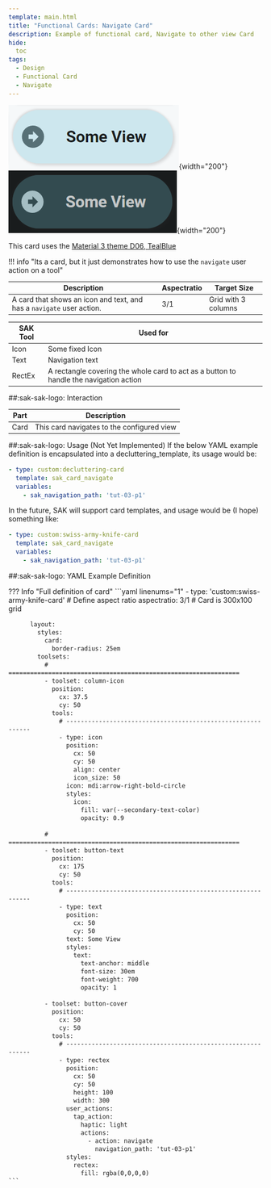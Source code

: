 ```yaml
---
template: main.html
title: "Functional Cards: Navigate Card"
description: Example of functional card, Navigate to other view Card
hide:
  toc
tags:
  - Design
  - Functional Card
  - Navigate
---
```

<!-- GT/GL -->

![Swiss Army Knife Functional Card Navigate D06 Light Off](../assets/screenshots/sak-functional-card-12-navigate-theme-d06-light.png){width="200"}
<br>![Swiss Army Knife Functional Card Navigate D06 Dark Off](../assets/screenshots/sak-functional-card-12-navigate-theme-d06-dark.png){width="200"}

This card uses the [Material 3 theme D06, TealBlue][ham3-d06-url]

!!! info "Its a card, but it just demonstrates how to use the `navigate` user action on a tool"

| Description| Aspectratio| Target Size |
|-|-|-|
| A card that shows an icon and text, and has a `navigate` user action.| 3/1 | Grid with 3 columns |

| SAK Tool| Used for |
|-|-|
| Icon | Some fixed Icon|
| Text | Navigation text|
| RectEx | A rectangle covering the whole card to act as a button to handle the navigation action|

##:sak-sak-logo: Interaction

| Part | Description|
|-|-|
| Card | This card navigates to the configured view|

##:sak-sak-logo: Usage (Not Yet Implemented)
If the below YAML example definition is encapsulated into a decluttering_template, its usage would be:

```yaml linenums="1"
- type: custom:decluttering-card
  template: sak_card_navigate
  variables:
    - sak_navigation_path: 'tut-03-p1'
```

In the future, SAK will support card templates, and usage would be (I hope) something like:


```yaml linenums="1"
- type: custom:swiss-army-knife-card
  template: sak_card_navigate
  variables:
    - sak_navigation_path: 'tut-03-p1'
```

##:sak-sak-logo: YAML Example Definition

??? Info "Full definition of card"
    ```yaml linenums="1"
        - type: 'custom:swiss-army-knife-card'
          # Define aspect ratio
          aspectratio: 3/1                          # Card is 300x100 grid

          layout:
            styles:
              card:
                border-radius: 25em
            toolsets:
              # ================================================================
              - toolset: column-icon
                position:
                  cx: 37.5
                  cy: 50
                tools:
                  # ------------------------------------------------------------
                  - type: icon
                    position:
                      cx: 50
                      cy: 50
                      align: center
                      icon_size: 50
                    icon: mdi:arrow-right-bold-circle
                    styles:
                      icon:
                        fill: var(--secondary-text-color)
                        opacity: 0.9
                    
              # ================================================================
              - toolset: button-text
                position:
                  cx: 175
                  cy: 50
                tools:
                  # ------------------------------------------------------------
                  - type: text
                    position:
                      cx: 50
                      cy: 50
                    text: Some View
                    styles:
                      text:
                        text-anchor: middle
                        font-size: 30em
                        font-weight: 700
                        opacity: 1

              - toolset: button-cover
                position:
                  cx: 50
                  cy: 50
                tools:
                  # ------------------------------------------------------------
                  - type: rectex
                    position:
                      cx: 50
                      cy: 50
                      height: 100
                      width: 300
                    user_actions:
                      tap_action:
                        haptic: light
                        actions:
                          - action: navigate
                            navigation_path: 'tut-03-p1'
                    styles:
                      rectex:
                        fill: rgba(0,0,0,0)
    ```
<!-- Image references -->

<!--- Internal References... --->
[Swiss Army Knife Tutorial 02]: ../tutorials/10-step-tutorial-02-intro.md

<!--- External References... --->
[ham3-d06-url]: https://material3-themes-manual.amoebelabs.com/examples/material3-example-theme-d06-tealblue/
